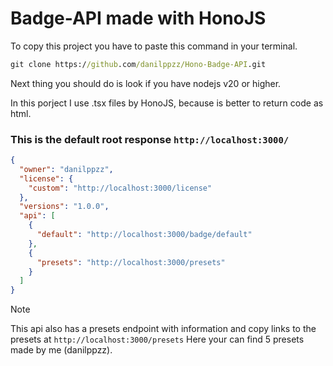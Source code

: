# Badge-API made with HonoJS 

To copy this project you have to paste this command in your terminal.
```cmd
git clone https://github.com/danilppzz/Hono-Badge-API.git
```
Next thing you should do is look if you have nodejs v20 or higher.

In this porject I use .tsx files by HonoJS, because is better to return code as html.


### This is the default root response ```http://localhost:3000/```
```json
{
  "owner": "danilppzz",
  "license": {
    "custom": "http://localhost:3000/license"
  },
  "versions": "1.0.0",
  "api": [
    {
      "default": "http://localhost:3000/badge/default"
    },
    {
      "presets": "http://localhost:3000/presets"
    }
  ]
}
```


> [!NOTE]
> This api also has a presets endpoint with information and copy links to the presets at ```http://localhost:3000/presets```
> Here your can find 5 presets made by me (danilppzz).
